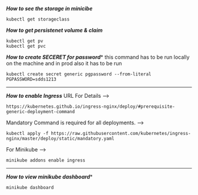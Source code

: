 ***How to see the storage in minicibe***
```
kubectl get storageclass
```

***How to get persistenet volume & claim***
```
kubectl get pv
kubectl get pvc
```

***How to create SECERET for password****
this command has to be run locally on the machine and in prod also it has to be run
```
kubectl create secret generic pgpassword --from-literal PGPASSWORD=sdds1213
```
***********

***How to enable Ingress***
URL For Details --> 
```
https://kubernetes.github.io/ingress-nginx/deploy/#prerequisite-generic-deployment-command
```

Mandatory Command is required for all deployments. -->
```
kubectl apply -f https://raw.githubusercontent.com/kubernetes/ingress-nginx/master/deploy/static/mandatory.yaml
```
For Minikube -->
```
minikube addons enable ingress
```

************
***How to view minikube dashboard****
```
minikube dashboard
```
